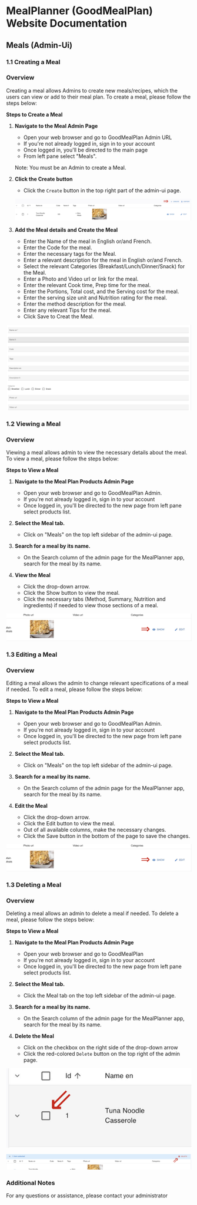 # MealPlanner (GoodMealPlan) Website Documentation

## Meals (Admin-Ui)

### 1.1 Creating a Meal

### Overview
Creating a meal allows Admins to create new meals/recipes, which the users can view or add to their meal plan. 
To create a meal, please follow the steps below:

**Steps to Create a Meal**

1. **Navigate to the Meal Admin Page**
    - Open your web browser and go to GoodMealPlan Admin URL
    - If you're not already logged in, sign in to your account
    - Once logged in, you'll be directed to the main page 
    - From left pane select "Meals". 

    Note: You must be an Admin to create a Meal.

2. **Click the Create button**
    - Click the `Create` button in the top right part of the admin-ui page. 
    
    ![Create Meal](create-meal.jpeg)

3. **Add the Meal details and Create the Meal**
	- Enter the Name of the meal in English or/and French.
	- Enter the Code for the meal.
	- Enter the necessary tags for the Meal.
	- Enter a relevant description for the meal in English or/and French.
	- Select the relevant Categories (Breakfast/Lunch/Dinner/Snack) for the Meal.
	- Enter a Photo and Video url or link for the meal.
	- Enter the relevant Cook time, Prep time for the meal.
	- Enter the Portions, Total cost, and the Serving cost for the meal.
	- Enter the serving size unit and Nutrition rating for the meal.
	- Enter the method description for the meal.
	- Enter any relevant Tips for the meal.
	- Click Save to Creat the Meal.

![Meal Entry Fields](meal-entry-fields.jpeg)

### 1.2 Viewing a Meal

### Overview
Viewing a meal allows admin to view the necessary details about the meal. 
To view a meal, please follow the steps below:

**Steps to View a Meal**

1. **Navigate to the Meal Plan Products Admin Page**
    - Open your web browser and go to GoodMealPlan Admin. 
    - If you're not already logged in, sign in to your account
    - Once logged in, you'll be directed to the new page from left pane select products list. 


2. **Select the Meal tab.**
    - Click on "Meals" on the top left sidebar of the admin-ui page. 

3. **Search for a meal by its name.**
    - On the Search column of the admin page for the MealPlanner app, search for the meal by its name.

4. **View the Meal**
	- Click the drop-down arrow.
	- Click the Show button to view the meal.
	- Click the necessary tabs (Method, Summary, Nutrition and ingredients) if needed to view those sections of a meal.

![View a Meal](view-a-meal.jpeg)
	
### 1.3 Editing a Meal

### Overview
Editing a meal allows the admin to change relevant specifications of a meal if needed. 
To edit a meal, please follow the steps below:

**Steps to View a Meal**

1. **Navigate to the Meal Plan Products Admin Page**
    - Open your web browser and go to GoodMealPlan Admin.
    - If you're not already logged in, sign in to your account
    - Once logged in, you'll be directed to the new page from left pane select products list. 


2. **Select the Meal tab.**
    - Click on "Meals" on the top left sidebar of the admin-ui page. 
 

3. **Search for a meal by its name.**
    - On the Search column of the admin page for the MealPlanner app, search for the meal by its name.

4. **Edit the Meal**
	- Click the drop-down arrow.
	- Click the Edit button to view the meal.
	- Out of all available columns, make the necessary changes.
	- Click the Save button in the bottom of the page to save the changes.

![View a Meal](view-a-meal.jpeg)

### 1.3 Deleting a Meal

### Overview
Deleting a meal allows an admin to delete a meal if needed. 
To delete a meal, please follow the steps below:

**Steps to View a Meal**

1. **Navigate to the Meal Plan Products Admin Page**
    - Open your web browser and go to GoodMealPlan
    - If you're not already logged in, sign in to your account
    - Once logged in, you'll be directed to the new page from left pane select products list. 

2. **Select the Meal tab.**
    - Click the Meal tab on the top left sidebar of the admin-ui page. 
 
3. **Search for a meal by its name.**
    - On the Search column of the admin page for the MealPlanner app, search for the meal by its name.

4. **Delete the Meal**
	- Click on the checkbox on the right side of the drop-down arrow
	- Click the red-colored `Delete` button on the top right of the admin page. 
	
![Checkbox](checkbox.jpeg)

![Delete a Meal](delete-a-meal.jpeg)

### Additional Notes
For any questions or assistance, please contact your administrator
